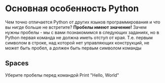 # Основная особенность Python
Чем точно отличается Python от других языков программирования и что вы нигде больше не встретите? **Пробелы имеют значение!**
Зачем нужны пробелы - мы с вами познакомимся в следующих заданиях, но в Python первая команда не должна иметь отступ от края. Т.е. первым символом в строке, над которой нет управляющих конструкций, не может быть пробел, а должен быть первым символом команды
## Spaces
Уберите пробелы перед командой Print "Hello, World"